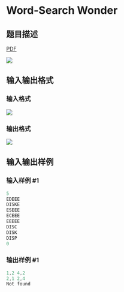 # Word-Search Wonder

## 题目描述

[problemUrl]: https://uva.onlinejudge.org/index.php?option=com_onlinejudge&Itemid=8&category=6&page=show_problem&problem=363

[PDF](https://uva.onlinejudge.org/external/4/p422.pdf)

![](https://cdn.luogu.com.cn/upload/vjudge_pic/UVA422/8f6efe17283419522e3d820fcc3481b8b53223f3.png)

## 输入输出格式

### 输入格式

![](https://cdn.luogu.com.cn/upload/vjudge_pic/UVA422/a27d35363c5a944a96e001b62adf55e1740fbaa2.png)

### 输出格式

![](https://cdn.luogu.com.cn/upload/vjudge_pic/UVA422/82ba30d6c727102398f7db272c11dcf01ff3c5b7.png)

## 输入输出样例

### 输入样例 #1

```cpp
5
EDEEE
DISKE
ESEEE
ECEEE
EEEEE
DISC
DISK
DISP
0
```


### 输出样例 #1

```cpp
1,2 4,2
2,1 2,4
Not found
```


